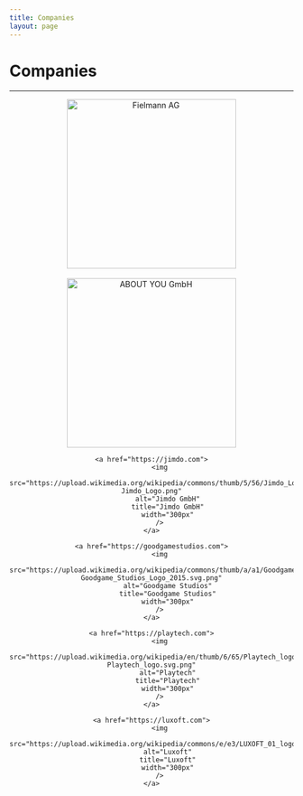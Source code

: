 ```yaml
---
title: Companies
layout: page
---
```


# Companies

---

<div style="text-align: center">
    <a href="https://www.fielmann.de/">
        <img 
            src="https://upload.wikimedia.org/wikipedia/commons/thumb/5/5a/160506_Fielmann_LogoNEU_pos_wiki.svg/2560px-160506_Fielmann_LogoNEU_pos_wiki.svg.png" 
            alt="Fielmann AG" 
            title="Fielmann AG" 
            width="300px"
        />
    </a>
    <br />
    <br />
    <a href="https://www.aboutyou.de/">
        <img
            src="https://upload.wikimedia.org/wikipedia/commons/thumb/4/4b/ABOUT_YOU_Logo.png/2560px-ABOUT_YOU_Logo.png"
            alt="ABOUT YOU GmbH"
            title="ABOUT YOU GmbH"
            width="300px"
        />
    </a>

    <a href="https://jimdo.com">
        <img
            src="https://upload.wikimedia.org/wikipedia/commons/thumb/5/56/Jimdo_Logo.png/320px-Jimdo_Logo.png"
            alt="Jimdo GmbH"
            title="Jimdo GmbH"
            width="300px"
        />
    </a>

    <a href="https://goodgamestudios.com">
        <img
            src="https://upload.wikimedia.org/wikipedia/commons/thumb/a/a1/Goodgame_Studios_Logo_2015.svg/320px-Goodgame_Studios_Logo_2015.svg.png"
            alt="Goodgame Studios"
            title="Goodgame Studios"
            width="300px"
        />
    </a>

    <a href="https://playtech.com">
        <img
            src="https://upload.wikimedia.org/wikipedia/en/thumb/6/65/Playtech_logo.svg/320px-Playtech_logo.svg.png"
            alt="Playtech"
            title="Playtech"
            width="300px"
        />
    </a>

    <a href="https://luxoft.com">
        <img
            src="https://upload.wikimedia.org/wikipedia/commons/e/e3/LUXOFT_01_logo_color.png"
            alt="Luxoft"
            title="Luxoft"
            width="300px"
        />
    </a>

</div>
